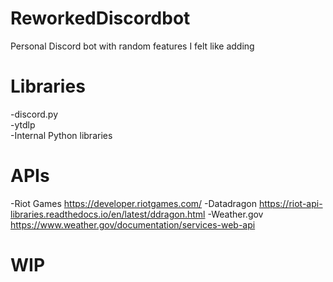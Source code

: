 # ReworkedDiscordbot
Personal Discord bot with random features I felt like adding
# Libraries
-discord.py <br>
-ytdlp <br>
-Internal Python libraries
# APIs
-Riot Games
https://developer.riotgames.com/
-Datadragon
https://riot-api-libraries.readthedocs.io/en/latest/ddragon.html
-Weather.gov
https://www.weather.gov/documentation/services-web-api
# WIP
